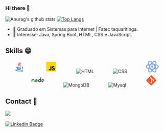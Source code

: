 ### Hi there 👋


![Anurag's github stats](https://github-readme-stats.vercel.app/api?username=Williams25&count_private=true&show_icons=true&theme=tokyonight)
[![Top Langs](https://github-readme-stats.vercel.app/api/top-langs/?username=Williams25&layout=compact&theme=tokyonight&langs_count=7)](https://github.com/anuraghazra/github-readme-stats)

- 🌱 Graduado em Sistemas para Internet | Fatec taquaritinga.
- 💙 Interesse: Java, Spring Boot, HTML, CSS e JavaScript.

## Skills :grin:
<p align="center">
    <img height="40" src="./assets/java.png" title="Java" alt="Java">
    &nbsp;&nbsp;&nbsp;&nbsp;&nbsp;&nbsp;&nbsp;&nbsp;&nbsp;&nbsp;&nbsp;&nbsp;&nbsp;
    <img height="40" src="./assets/javascript.png" title="JavaScript" alt="JavaScript">
    &nbsp;&nbsp;&nbsp;&nbsp;&nbsp;&nbsp;&nbsp;&nbsp;&nbsp;&nbsp;&nbsp;&nbsp;&nbsp;
    <img height="40" src="./assets/html5.png" title="HTML" alt="HTML">
    &nbsp;&nbsp;&nbsp;&nbsp;&nbsp;&nbsp;&nbsp;&nbsp;&nbsp;&nbsp;&nbsp;&nbsp;&nbsp;
    <img height="40" src="./assets/css3.png" title="CSS" alt="CSS">
    &nbsp;&nbsp;&nbsp;&nbsp;&nbsp;&nbsp;&nbsp;&nbsp;&nbsp;&nbsp;&nbsp;&nbsp;&nbsp;
    <img height="40" src="./assets/react.png" title="React" alt="React">
    &nbsp;&nbsp;&nbsp;&nbsp;&nbsp;&nbsp;&nbsp;&nbsp;&nbsp;&nbsp;&nbsp;&nbsp;&nbsp;
    <img height="40" src="./assets/node.png" title="Node.js" alt="Node.js">
     &nbsp;&nbsp;&nbsp;&nbsp;&nbsp;&nbsp;&nbsp;&nbsp;&nbsp;&nbsp;&nbsp;&nbsp;&nbsp;
    <img height="40" src="https://simpleicons.org/icons/mongodb.svg" title="MongoDB" alt="MongoDB">
    &nbsp;&nbsp;&nbsp;&nbsp;&nbsp;&nbsp;&nbsp;&nbsp;&nbsp;&nbsp;&nbsp;&nbsp;&nbsp;
    <img height="40" src="https://simpleicons.org/icons/mysql.svg" title="Mysql" alt="Mysql">
    &nbsp;&nbsp;&nbsp;&nbsp;&nbsp;&nbsp;&nbsp;&nbsp;&nbsp;&nbsp;&nbsp;&nbsp;&nbsp;
    <img height="40" src="./assets/git.png" title="Git" alt="Git">
</p>

## Contact :iphone:
<p>
    <a href="mailto:william007.gabriel@gmail.com">
        <img src="https://img.shields.io/badge/gmail-D14836?&style=for-the-badge&logo=gmail&logoColor=white&link=mailto:william007.gabriel@gmail.com">
    </a>
<p>
 
[![Linkedin Badge](https://img.shields.io/badge/-LinkedIn-blue?style=flat-square&logo=Linkedin&logoColor=white&link=https://www.linkedin.com/in/william-gabriel-291a031b4/)](https://www.linkedin.com/in/william-gabriel-291a031b4/)


<!--
**Williams25/Williams25** is a ✨ _special_ ✨ repository because its `README.md` (this file) appears on your GitHub profile.

Here are some ideas to get you started:

- 🔭 I’m currently working on ...
- 🌱 I’m currently learning ...
- 👯 I’m looking to collaborate on ...
- 🤔 I’m looking for help with ...
- 💬 Ask me about ...
- 📫 How to reach me: ...
- 😄 Pronouns: ...
- ⚡ Fun fact: ...
-->
